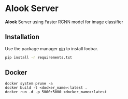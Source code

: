 # Alook Server

**Alook**  Server using Faster RCNN model for image classifier 

## Installation

Use the package manager [pip](https://pip.pypa.io/en/stable/) to install foobar.

```bash
pip install -r requirements.txt
```

## Docker

```docker
docker system prune -a
docker build -t <docker_name>:latest .
docker run -d -p 5000:5000 <docker_name>:latest
```
